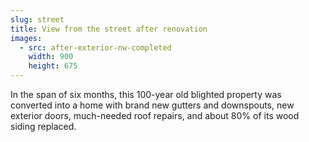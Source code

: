 ```yaml
---
slug: street
title: View from the street after renovation
images:
  - src: after-exterior-nw-completed
    width: 900
    height: 675
---
```

In the span of six months, this 100-year old blighted property was converted into a home with brand new gutters and downspouts, new exterior doors, much-needed roof repairs, and about 80% of its wood siding replaced.
